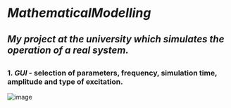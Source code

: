 # ***MathematicalModelling***
## ___My project at the university which simulates the operation of a real system.___
##
### 1. ***GUI*** - selection of parameters, frequency, simulation time, amplitude and type of excitation.
   ![image](https://user-images.githubusercontent.com/81360555/171272694-70db6d0d-2016-42ae-b590-12dceb78a2f7.png)



